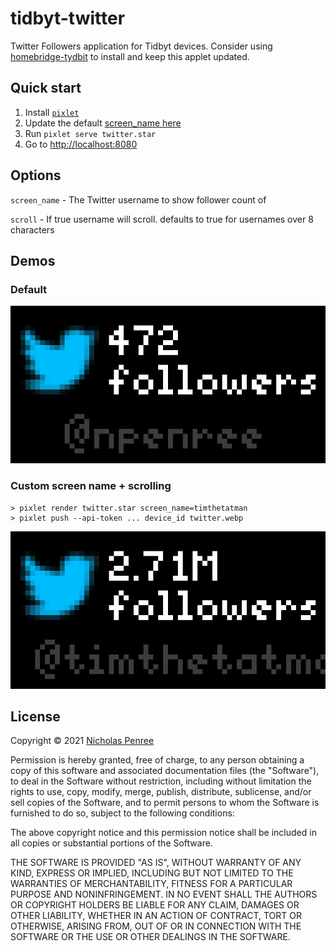 # tidbyt-twitter
Twitter Followers application for Tidbyt devices. Consider using [homebridge-tydbit](https://github.com/drudge/homebridge-tidbyt) to install and keep this applet updated.

## Quick start
1. Install [`pixlet`](https://github.com/tidbyt/pixlet)
2. Update the default [screen_name here](https://github.com/drudge/tidbyt-twitter/blob/main/twitter.star#L16)
3. Run `pixlet serve twitter.star`
4. Go to [http://localhost:8080](http://localhost:8080)

## Options

`screen_name` - The Twitter username to show follower count of

`scroll` - If true username will scroll. defaults to true for usernames over 8 characters

## Demos

### Default
![](twitter-default.webp)

### Custom screen name + scrolling

```
> pixlet render twitter.star screen_name=timthetatman
> pixlet push --api-token ... device_id twitter.webp
```
![](twitter.webp)


## License

Copyright © 2021 [Nicholas Penree](mailto:nick+github@penree.com)

Permission is hereby granted, free of charge, to any person obtaining a copy
of this software and associated documentation files (the "Software"), to deal
in the Software without restriction, including without limitation the rights
to use, copy, modify, merge, publish, distribute, sublicense, and/or sell
copies of the Software, and to permit persons to whom the Software is
furnished to do so, subject to the following conditions:

The above copyright notice and this permission notice shall be included in all
copies or substantial portions of the Software.

THE SOFTWARE IS PROVIDED "AS IS", WITHOUT WARRANTY OF ANY KIND, EXPRESS OR
IMPLIED, INCLUDING BUT NOT LIMITED TO THE WARRANTIES OF MERCHANTABILITY,
FITNESS FOR A PARTICULAR PURPOSE AND NONINFRINGEMENT. IN NO EVENT SHALL THE
AUTHORS OR COPYRIGHT HOLDERS BE LIABLE FOR ANY CLAIM, DAMAGES OR OTHER
LIABILITY, WHETHER IN AN ACTION OF CONTRACT, TORT OR OTHERWISE, ARISING FROM,
OUT OF OR IN CONNECTION WITH THE SOFTWARE OR THE USE OR OTHER DEALINGS IN THE
SOFTWARE.
